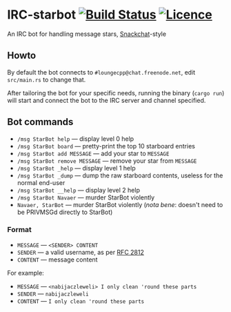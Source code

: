 # IRC-starbot [![Build Status](https://travis-ci.org/nabijaczleweli/IRC-starbot.svg?branch=master)](https://travis-ci.org/nabijaczleweli/IRC-starbot) [![Licence](https://img.shields.io/badge/license-MIT-blue.svg?style=flat)](LICENSE)
An IRC bot for handling message stars, [Snackchat](http://chat.stackoverflow.com)-style

## Howto

By default the bot connects to `#loungecpp@chat.freenode.net`, edit `src/main.rs` to change that.

After tailoring the bot for your specific needs, running the binary (`cargo run`) will start and connect the bot to the IRC server and channel specified.

## Bot commands

  * `/msg StarBot help` — display level 0 help
  * `/msg StarBot board` — pretty-print the top 10 starboard entries
  * `/msg StarBot add MESSAGE` — add your star to `MESSAGE`
  * `/msg StarBot remove MESSAGE` — remove your star from `MESSAGE`
  * `/msg StarBot _help` — display level 1 help
  * `/msg StarBot _dump` — dump the raw starboard contents, useless for the normal end-user
  * `/msg StarBot __help` — display level 2 help
  * `/msg StarBot Navaer` — murder StarBot violently
  * `Navaer, StarBot` — murder StarBot violently (*nota bene*: doesn't need to be PRIVMSGd directly to StarBot)

### Format

  * `MESSAGE` — `<SENDER> CONTENT`
  * `SENDER` — a valid username, as per [RFC 2812](https://tools.ietf.org/html/rfc2812#section-2.3.1)
  * `CONTENT` — message content

For example:

  * `MESSAGE` — `<nabijaczleweli> I only clean 'round these parts`
  * `SENDER` — `nabijaczleweli`
  * `CONTENT` — `I only clean 'round these parts`
